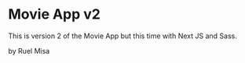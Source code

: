 # Movie App v2

This is version 2 of the Movie App but this time with Next JS and Sass. 

by Ruel Misa